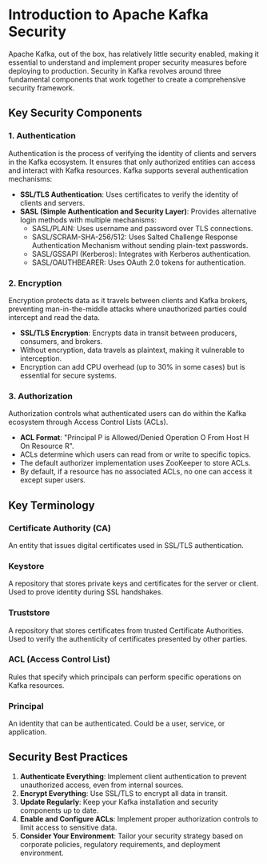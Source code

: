 # Introduction to Apache Kafka Security

Apache Kafka, out of the box, has relatively little security enabled, making it essential to understand and implement proper security measures before deploying to production. Security in Kafka revolves around three fundamental components that work together to create a comprehensive security framework.

## Key Security Components

### 1. Authentication
Authentication is the process of verifying the identity of clients and servers in the Kafka ecosystem. It ensures that only authorized entities can access and interact with Kafka resources. Kafka supports several authentication mechanisms:

- **SSL/TLS Authentication**: Uses certificates to verify the identity of clients and servers.
- **SASL (Simple Authentication and Security Layer)**: Provides alternative login methods with multiple mechanisms:
  - SASL/PLAIN: Uses username and password over TLS connections.
  - SASL/SCRAM-SHA-256/512: Uses Salted Challenge Response Authentication Mechanism without sending plain-text passwords.
  - SASL/GSSAPI (Kerberos): Integrates with Kerberos authentication.
  - SASL/OAUTHBEARER: Uses OAuth 2.0 tokens for authentication.

### 2. Encryption
Encryption protects data as it travels between clients and Kafka brokers, preventing man-in-the-middle attacks where unauthorized parties could intercept and read the data.

- **SSL/TLS Encryption**: Encrypts data in transit between producers, consumers, and brokers.
- Without encryption, data travels as plaintext, making it vulnerable to interception.
- Encryption can add CPU overhead (up to 30% in some cases) but is essential for secure systems.

### 3. Authorization
Authorization controls what authenticated users can do within the Kafka ecosystem through Access Control Lists (ACLs).

- **ACL Format**: "Principal P is Allowed/Denied Operation O From Host H On Resource R".
- ACLs determine which users can read from or write to specific topics.
- The default authorizer implementation uses ZooKeeper to store ACLs.
- By default, if a resource has no associated ACLs, no one can access it except super users.

## Key Terminology

### Certificate Authority (CA)
An entity that issues digital certificates used in SSL/TLS authentication.

### Keystore
A repository that stores private keys and certificates for the server or client. Used to prove identity during SSL handshakes.

### Truststore
A repository that stores certificates from trusted Certificate Authorities. Used to verify the authenticity of certificates presented by other parties.

### ACL (Access Control List)
Rules that specify which principals can perform specific operations on Kafka resources.

### Principal
An identity that can be authenticated. Could be a user, service, or application.

## Security Best Practices

1. **Authenticate Everything**: Implement client authentication to prevent unauthorized access, even from internal sources.
2. **Encrypt Everything**: Use SSL/TLS to encrypt all data in transit.
3. **Update Regularly**: Keep your Kafka installation and security components up to date.
4. **Enable and Configure ACLs**: Implement proper authorization controls to limit access to sensitive data.
5. **Consider Your Environment**: Tailor your security strategy based on corporate policies, regulatory requirements, and deployment environment.